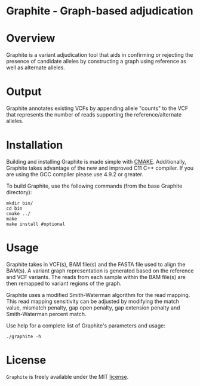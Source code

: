 Graphite - Graph-based adjudication 
========================================

Overview
========================================
Graphite is a variant adjudication tool that aids in confirming or rejecting the presence of candidate alleles by constructing a graph using reference as well as alternate alleles.

Output
========================================
Graphite annotates existing VCFs by appending allele "counts" to the VCF that represents the number of reads supporting the reference/alternate alleles.

Installation
========================================
Building and installing Graphite is made simple with [CMAKE](https://cmake.org/). Additionally, Graphite takes advantage of the new and improved C11 C++ compiler. If you are using the GCC compiler please use 4.9.2 or greater.

To build Graphite, use the following commands (from the base Graphite directory):

```Shell
mkdir bin/
cd bin
cmake ../
make
make install #optional
```

Usage
========================================
Graphite takes in VCF(s), BAM file(s) and the FASTA file used to align the BAM(s). A variant graph representation is generated based on the reference and VCF variants. The reads from each sample within the BAM file(s) are then remapped to variant regions of the graph.

Graphite uses a modified Smith-Waterman algorithm for the read mapping. This read mapping sensitivity can be adjusted by modifying the match value, mismatch penalty, gap open penalty, gap extension penalty and Smith-Waterman percent match.

Use help for a complete list of Graphite's parameters and usage:
```Shell
./graphite -h
```
License
========================================
`Graphite` is freely available under the MIT [license](https://opensource.org/licenses/MIT).

